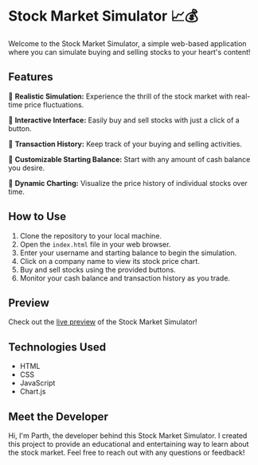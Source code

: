 # Stock Market Simulator 📈💰

Welcome to the Stock Market Simulator, a simple web-based application where you can simulate buying and selling stocks to your heart's content!

## Features

🔹 **Realistic Simulation:** Experience the thrill of the stock market with real-time price fluctuations.

🔹 **Interactive Interface:** Easily buy and sell stocks with just a click of a button.

🔹 **Transaction History:** Keep track of your buying and selling activities.

🔹 **Customizable Starting Balance:** Start with any amount of cash balance you desire.

🔹 **Dynamic Charting:** Visualize the price history of individual stocks over time.

## How to Use

1. Clone the repository to your local machine.
2. Open the `index.html` file in your web browser.
3. Enter your username and starting balance to begin the simulation.
4. Click on a company name to view its stock price chart.
5. Buy and sell stocks using the provided buttons.
6. Monitor your cash balance and transaction history as you trade.

## Preview

Check out the [live preview](https://parthsadaria.github.io/Stock-Market-Sim/) of the Stock Market Simulator!

## Technologies Used

- HTML
- CSS
- JavaScript
- Chart.js

## Meet the Developer

Hi, I'm Parth, the developer behind this Stock Market Simulator. I created this project to provide an educational and entertaining way to learn about the stock market. Feel free to reach out with any questions or feedback!

